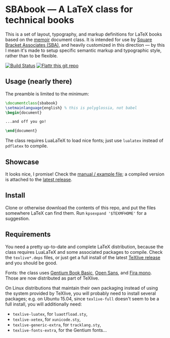 SBAbook — A LaTeX class for technical books
===========================================

This is a set of layout, typography, and markup definitions for LaTeX books based on the [memoir][] document class.
It is intended for use by [Square Bracket Associates (SBA)][sba], and heavily customized in this direction — by this I mean it's made to setup specific semantic markup and typographic style, rather than to be flexible.

[![Build Status](https://travis-ci.org/cdlm/sbabook.svg?branch=master)](https://travis-ci.org/cdlm/sbabook)
[![Flattr this git repo](https://button.flattr.com/flattr-badge-large.png)](https://flattr.com/submit/auto?url=https%3A%2F%2Fgithub.com%2Fcdlm%2Fsbabook)


## Usage (nearly there)

The preamble is limited to the minimum:

```latex
\documentclass{sbabook}
\setmainlanguage{english} % this is polyglossia, not babel
\begin{document}

...and off you go!

\end{document}
```

The class requires LuaLaTeX to load nice fonts; just use `lualatex` instead of `pdflatex` to compile.


## Showcase

It looks nice, I promise!
Check the [manual / example file](https://github.com/cdlm/sbabook/blob/master/sbabook.tex); a compiled version is attached to the [latest release](https://github.com/cdlm/sbabook/releases/latest/).


## Install

Clone or otherwise download the contents of this repo, and put the files somewhere LaTeX can find them.
Run `kpsexpand '$TEXMFHOME'` for a suggestion.


## Requirements

You need a pretty up-to-date and complete LaTeX distribution, because the class requires LuaLaTeX and some associated packages to compile.
Check the `texlive*.deps` files, or just get a full install of the latest [TeXlive release][tl] and you should be good.

Fonts: the class uses [Gentium Book Basic][gentium], [Open Sans][], and [Fira mono][fira].
Those are now distributed as part of TeXlive.

On Linux distributions that maintain their own packaging instead of using the system provided by TeXlive, you will probably need to install several packages; e.g. on Ubuntu 15.04, since `texlive-full` doesn't seem to be a full install, you will additionally need:
- `texlive-luatex`, for `luaotfload.sty`,
- `texlive-xetex`, for `xunicode.sty`,
- `texlive-generic-extra`, for `tracklang.sty`,
- `texlive-fonts-extra`, for the Gentium fonts…

[memoir]: http://www.ctan.org/pkg/memoir
[sba]: https://github.com/SquareBracketAssociates
[tl]: http://www.tug.org/texlive/acquire-netinstall.html
[gentium]: http://www.google.com/webfonts/specimen/Gentium+Book+Basic
[open sans]: http://www.google.com/webfonts/specimen/Open+Sans
[fira]: https://mozilla.github.io/Fira/
[inconsolata]: http://www.google.com/webfonts/specimen/Inconsolata
